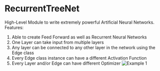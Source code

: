 # RecurrentTreeNet
High-Level Module to write extremely powerful Artificial Neural Networks.
Features:
  1) Able to create Feed Forward as well as Recurrent Neural Networks 
  2) One Layer can take input from multiple layers 
  3) Any layer can be connected to any other layer in the network using the Edge class
  4) Every Edge class instance can have a different Activation Function
  5) Every Layer and/or Edge can have different Optimizer
![Example 1](https://user-images.githubusercontent.com/61238534/130357729-0e59946d-988b-4e74-a5af-5e6814971ec7.jpg)
